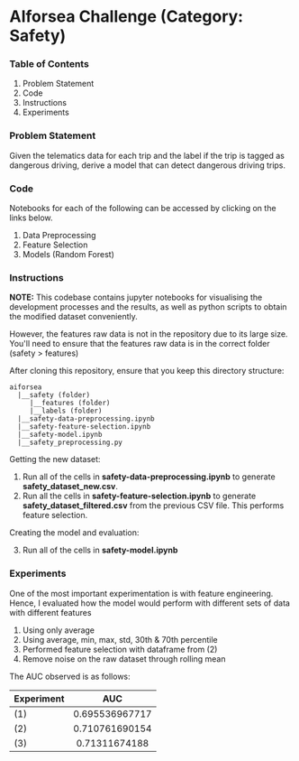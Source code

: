# AIforsea Challenge (Category: **Safety**)

### Table of Contents

1. Problem Statement
2. Code
3. Instructions
4. Experiments

### Problem Statement

Given the telematics data for each trip and the label if the trip is tagged as dangerous driving, derive a model that can detect dangerous driving trips.

### Code

Notebooks for each of the following can be accessed by clicking on the links below.

1. Data Preprocessing
2. Feature Selection
3. Models (Random Forest)

### Instructions

**NOTE:** This codebase contains jupyter notebooks for visualising the development processes and the results, as well as python scripts to obtain the modified dataset conveniently.

However, the features raw data is not in the repository due to its large size. You'll need to ensure that the features raw data is in the correct folder (safety > features)

After cloning this repository, ensure that you keep this directory structure:

```
aiforsea
  |__safety (folder)
     |__features (folder)
     |__labels (folder)
  |__safety-data-preprocessing.ipynb
  |__safety-feature-selection.ipynb
  |__safety-model.ipynb
  |__safety_preprocessing.py
```

Getting the new dataset:

1. Run all of the cells in **safety-data-preprocessing.ipynb** to generate **safety_dataset_new.csv**.
2. Run all the cells in **safety-feature-selection.ipynb** to generate **safety_dataset_filtered.csv** from the previous CSV file. This performs feature selection.

Creating the model and evaluation:

3. Run all of the cells in **safety-model.ipynb**

### Experiments

One of the most important experimentation is with feature engineering. Hence, I evaluated how the model would perform with different sets of data with different features

1. Using only average
2. Using average, min, max, std, 30th & 70th percentile
3. Performed feature selection with dataframe from (2)
4. Remove noise on the raw dataset through rolling mean

The AUC observed is as follows:

| Experiment |      AUC       |
| ---------- | :------------: |
| (1)        | 0.695536967717 |
| (2)        | 0.710761690154 |
| (3)        | 0.71311674188  |
